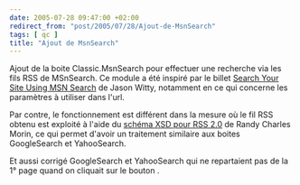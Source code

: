 ```yaml
---
date: 2005-07-28 09:47:00 +02:00
redirect_from: "post/2005/07/28/Ajout-de-MsnSearch"
tags: [ qc ]
title: "Ajout de MsnSearch"
---
```


Ajout de la boite Classic.MsnSearch pour effectuer une recherche via les
fils RSS de MSnSearch. Ce module a été inspiré par le billet [Search
Your Site Using MSN Search](http://www.aprogrammersjournal.com/article.aspx?id=63) de Jason Witty, notamment en ce qui concerne les
paramètres à utiliser dans l'url.

Par contre, le fonctionnement est différent dans la mesure où le fil RSS
obtenu est exploité à l'aide du [schéma
XSD pour RSS 2.0](http://www.kbcafe.com/iBLOGthere4iM/?guid=20031001212627) de Randy Charles Morin, ce qui permet d'avoir un
traitement similaire aux boites GoogleSearch et YahooSearch.

Et aussi corrigé GoogleSearch et YahooSearch qui ne repartaient pas de la 1°
page quand on cliquait sur le bouton <Rechercher>.
